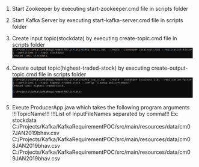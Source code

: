 
1. Start Zookeeper by executing start-zookeeper.cmd file in scripts folder

2. Start Kafka Server by executing start-kafka-server.cmd file in scripts folder

3. Create input topic(stockdata) by executing create-topic.cmd file in scripts folder
  ![alt text](https://github.com/SankaraSubramanian-S/Kafka-Streams-Examples/blob/master/images/Input_Topic_Creation.jpg)

4. Create output topic(highest-traded-stock) by executing create-output-topic.cmd file in scripts folder
  ![alt text](https://github.com/SankaraSubramanian-S/Kafka-Streams-Examples/blob/master/images/Output_Topic_Creation.JPG)

5. Exeute ProducerApp.java which takes the following program arguments
   !!!TopicName!!! !!!List of InputFileNames separated by comma!!!
   Ex: stockdata C:/Projects/Kafka/KafkaRequirementPOC/src/main/resources/data/cm07JAN2019bhav.csv C:/Projects/Kafka/KafkaRequirementPOC/src/main/resources/data/cm08JAN2019bhav.csv C:/Projects/Kafka/KafkaRequirementPOC/src/main/resources/data/cm09JAN2019bhav.csv





